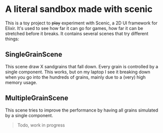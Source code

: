 # A literal sandbox made with scenic

This is a toy project to ~~play~~ experiment with Scenic, a 2D UI framework for Elixir.
It's used to see how far it can go for games, how far it can be stretched before it breaks.
It contains several scenes that try different things:

## SingleGrainScene
This scene draw X sandgrains that fall down. Every grain is controlled by a single component.
This works, but on my laptop I see it breaking down when you go into the hundreds of grains, mainly due to a (very) high memory usage.

## MultipleGrainScene
This scene tries to improve the performance by having all grains simulated by a single component.
> Todo, work in progress
